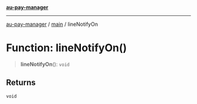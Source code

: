 [**au-pay-manager**](../../README.md)

***

[au-pay-manager](../../README.md) / [main](../README.md) / lineNotifyOn

# Function: lineNotifyOn()

> **lineNotifyOn**(): `void`

## Returns

`void`
